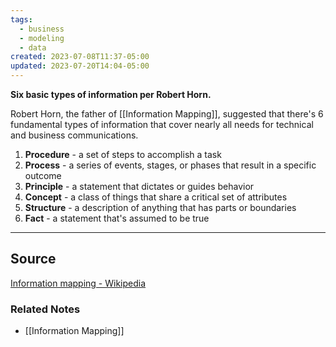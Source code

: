 ```yaml
---
tags:
  - business
  - modeling
  - data
created: 2023-07-08T11:37-05:00
updated: 2023-07-20T14:04-05:00
---
```

**Six basic types of information per Robert Horn.**

Robert Horn, the father of [[Information Mapping]], suggested that there's 6 fundamental types of information that cover nearly all needs for technical and business communications.

1. **Procedure** - a set of steps to accomplish a task
2. **Process** - a series of events, stages, or phases that result in a specific outcome
3. **Principle** - a statement that dictates or guides behavior
4. **Concept** - a class of things that share a critical set of attributes
5. **Structure** - a description of anything that has parts or boundaries
6. **Fact** - a statement that's assumed to be true

---

## Source

[Information mapping - Wikipedia](https://en.wikipedia.org/wiki/Information_mapping)

### Related Notes
- [[Information Mapping]]